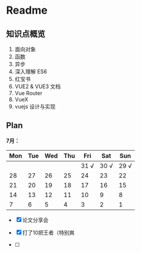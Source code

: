 # Readme



## 知识点概览

1. 面向对象
2. 函数
3. 异步
4. 深入理解 ES6
5. 红宝书
6. VUE2 & VUE3 文档
7. Vue Router
8. VueX
9. vuejs 设计与实现



## Plan

**7月：**

| Mon  | Tue  | Wed  | Thu  | Fri  | Sat  | Sun  |
| ---- | ---- | ---- | ---- | ---- | ---- | ---- |
|      |      |      |      | 31 √ | 30 √ | 29 √ |
| 28   | 27   | 26   | 25   | 24   | 23   | 22   |
| 21   | 20   | 19   | 18   | 17   | 16   | 15   |
| 14   | 13   | 12   | 11   | 10   | 9    | 8    |
| 7    | 6    | 5    | 4    | 3    | 2    | 1    |

* [x] 论文分享会
* [x] 打了10把王者（特别爽

* [ ] 